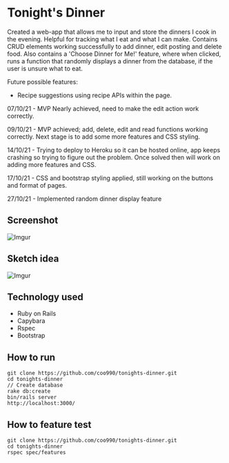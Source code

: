 # Tonight's Dinner

Created a web-app that allows me to input and store the dinners I cook in the evening. Helpful for tracking what I eat and what I can make. Contains CRUD elements working successfully to add dinner, edit posting and delete food. Also contains a 'Choose Dinner for Me!' feature, where when clicked, runs a function that randomly displays a dinner from the database, if the user is unsure what to eat.

Future possible features:
 - Recipe suggestions using recipe APIs within the page.

07/10/21 - MVP Nearly achieved, need to make the edit action work correctly.

09/10/21 - MVP achieved; add, delete, edit and read functions working correctly. Next stage is to add some more features and CSS styling.

14/10/21 - Trying to deploy to Heroku so it can be hosted online, app keeps crashing so trying to figure out the problem. Once solved then will work on adding more features and CSS.

17/10/21 - CSS and bootstrap styling applied, still working on the buttons and format of pages.

27/10/21 - Implemented random dinner display feature

## Screenshot

![Imgur](https://i.imgur.com/ZMbUmKa.png)

## Sketch idea

![Imgur](https://i.imgur.com/sPqEjEx.jpg)

## Technology used
- Ruby on Rails
- Capybara
- Rspec
- Bootstrap

## How to run
```
git clone https://github.com/coo990/tonights-dinner.git
cd tonights-dinner
// Create database
rake db:create
bin/rails server
http://localhost:3000/
```

## How to feature test
```
git clone https://github.com/coo990/tonights-dinner.git
cd tonights-dinner
rspec spec/features
```
